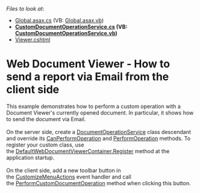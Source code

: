<!-- default file list -->
*Files to look at*:

* [Global.asax.cs](./CS/CustomDocumentOperationService/Global.asax.cs) (VB: [Global.asax.vb](./VB/CustomDocumentOperationService/Global.asax.vb))
* **[CustomDocumentOperationService.cs](./CS/CustomDocumentOperationService/Services/CustomDocumentOperationService.cs) (VB: [CustomDocumentOperationService.vb](./VB/CustomDocumentOperationService/Services/CustomDocumentOperationService.vb))**
* [Viewer.cshtml](./CS/CustomDocumentOperationService/Views/Home/Viewer.cshtml)
<!-- default file list end -->
# Web Document Viewer - How to send a report via Email from the client side


This example demonstrates how to perform a custom operation with a Document Viewer's currently opened document. In particular, it shows how to send the document via Email.<br><br>On the server side, create a <a href="https://documentation.devexpress.com/XtraReports/DevExpress.XtraReports.Web.WebDocumentViewer.DocumentOperationService.class">DocumentOperationService</a> class descendant and override its <a href="https://documentation.devexpress.com/XtraReports/DevExpress.XtraReports.Web.WebDocumentViewer.DocumentOperationService.CanPerformOperation.method">CanPerformOperation</a> and <a href="https://documentation.devexpress.com/XtraReports/DevExpress.XtraReports.Web.WebDocumentViewer.DocumentOperationService.PerformOperation.method">PerformOperation</a> methods. To register your custom class, use the <a href="https://documentation.devexpress.com/XtraReports/DevExpress.XtraReports.Web.WebDocumentViewer.DefaultWebDocumentViewerContainer.Register~T~TImpl~.method">DefaultWebDocumentViewerContainer.Register</a> method at the application startup.<br><br>On the client side, add a new toolbar button in the <a href="https://documentation.devexpress.com/XtraReports/DevExpress.XtraReports.Web.Scripts.ASPxClientWebDocumentViewer.CustomizeMenuActions.event">CustomizeMenuActions</a> event handler and call the <a href="https://documentation.devexpress.com/XtraReports/DevExpress.XtraReports.Web.Scripts.ASPxClientWebDocumentViewer.PerformCustomDocumentOperation.overloads">PerformCustomDocumentOperation</a> method when clicking this button.

<br/>


